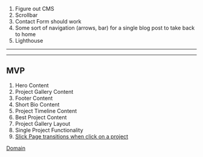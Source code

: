 1. Figure out CMS
2. Scrollbar
3. Contact Form should work
4. Some sort of navigation (arrows, bar) for a single blog post to take back to home
5. Lighthouse

---

---

## MVP

1. Hero Content
2. Project Gallery Content
3. Footer Content
4. Short Bio Content
5. Project Timeline Content
6. Best Project Content
7. Project Gallery Layout
8. Single Project Functionality
9. [Slick Page transitions when click on a project](https://wallis.dev/blog/nextjs-page-transitions-with-framer-motion)

[Domain](https://ap.www.namecheap.com/domains/domaincontrolpanel/maxpozen.com/domain?_gl=1*11rj5ut*_ga*NTg4MTkxNzMwLjE2Mzc2NzgyNzE.*_ga_7DMJMG20P8*MTY0MzI5MjgyNi4xLjEuMTY0MzI5Mjg5Ni41Mw..&_ga=2.199139117.36188069.1643292827-588191730.1637678271)
